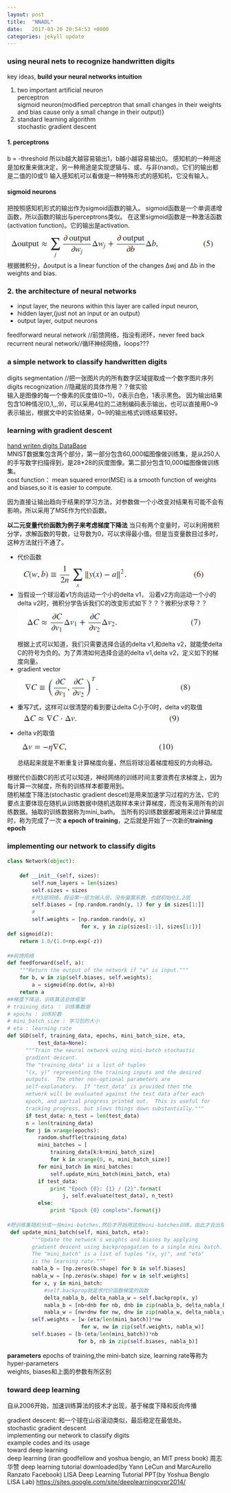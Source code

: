 ```yaml
---
layout: post
title:  "NNADL"
date:   2017-03-20 20:54:53 +0800
categories: jekyll update
---
```


### using neural nets to recognize handwritten digits
key ideas, **build your neural networks intuition**
 1. two important artificial neuron  
    perceptron  
    sigmoid neuron(modified perceptron that small changes in their weights and bias cause only a small change in their output)}
2. standard learning algorithm  
    stochastic gradient descent   

#### 1. perceptrons  
b = -threshold 
所以b越大越容易输出1，b越小越容易输出0。
感知机的一种用途是加权重来做决定，另一种用途是实现逻辑与、或、与非(nand)。它们的输出都是二值的(0或1)
输入感知机可以看做是一种特殊形式的感知机，它没有输入。
#### sigmoid neurons
把按照感知机形式的输出作为sigmoid函数的输入。
sigmoid函数是一个单调递增函数，所以函数的输出与perceptrons类似。
在这里sigmoid函数是一种激活函数(activation function)。它的输出是activation.  
![math5](../image/math5.png)  
根据微积分，Δoutput is a linear function of the changes Δwj and Δb in the weights and bias. 
    
### 2. the architecture of neural networks
- input layer, the neurons within this layer are called input neuron, 
- hidden layer,(just not an input or an output)
- output layer, output neurons  

feedforward neural network //前馈网络，指没有闭环，never feed back  
recurrent neural network//循环神经网络，loops???    
### a simple network to classify handwritten digits  
digits segmentation  //把一张图片内的所有数字区域提取成一个数字图片序列  
digits recognization  //隐藏层的具体作用？？做实验  
输入是图像的每一个像素的灰度值(0~1)，0表示白色，1表示黑色。
因为输出结果包含10种情况(0,1,,,9)，可以采用4位的二进制编码表示输出，也可以直接用0~9表示输出，根据文中的实验结果，0~9的输出格式训练结果较好。
### learning with gradient descent  
[hand writen digits DataBase](http://yann.lecun.com/exdb/mnist/)  
MNIST数据集包含两个部分，第一部分包含60,000幅图像做训练集，是从250人的手写数字扫描得到，是28*28的灰度图像。第二部分包含10,000幅图像做训练集。  
cost function： mean squared error(MSE) is a smooth function of weights and biases,so it is easier to compute.   

因为直接让输出趋向于结果的学习方法，对参数做一个小改变对结果有可能不会有影响，所以采用了MSE作为代价函数。  

**以二元变量代价函数为例子来考虑梯度下降法**
当只有两个变量时，可以利用微积分学，求解函数的导数，让导数为0，可以求得最小值。但是当变量数目过多时，这种方法就行不通了。
- 代价函数  
![math6](../image/math6.png)  
- 当假设一个球沿着v1方向运动一个小的delta v1， 沿着v2方向运动一个小的delta v2时，微积分学告诉我们C的改变形式如下？？？微积分求导？？  
![math](../image/math7.png)  
根据上式可以知道，我们只需要选择合适的delta v1,和delta v2，就能使delta C的符号为负的。为了弄清如何选择合适的delta v1,delta v2，定义如下的梯度向量。
- gradient vector  
![math8](../image/math8.png)
- 重写7式，这样可以很清楚的看到要让delta C小于0时，delta v的取值  
![math9](../image/math9.png)  
- delta v的取值  
![math10](../image/math10.png)  
总结起来就是不断重复计算梯度向量，然后将球沿着梯度相反的方向移动。

根据代价函数C的形式可以知道，神经网络的训练时间主要浪费在求梯度上，因为每计算一次梯度，所有的训练样本都要用到。    
随机梯度下降法(stochastic gradient descet)是用来加速学习过程的方法，它的要点主要体现在随机从训练数据中随机选取样本来计算梯度，而没有采用所有的训练数据。抽取的训练数据称为mini_bath。
当所有的训练数据都被用来过计算梯度时，称为完成了一次 **a epoch of training**，之后就是开始了一次新的**training epoch**

### implementing our network to classify digits
```python
class Network(object):

    def __init__(self, sizes):
        self.num_layers = len(sizes)
        self.sizes = sizes
        #共3层网络，假设第一层为输入层，没有偏置系数，也就初始化1,2层
        self.biases = [np.random.randn(y, 1) for y in sizes[1:]]
        #
        self.weights = [np.random.randn(y, x) 
                        for x, y in zip(sizes[:-1], sizes[1:])]
def sigmoid(z):
    return 1.0/(1.0+np.exp(-z))

##前馈网络
def feedforward(self, a):
    """Return the output of the network if "a" is input."""
    for b, w in zip(self.biases, self.weights):
        a = sigmoid(np.dot(w, a)+b)
    return a
##梯度下降法，训练算法总体框架
# training_data ： 训练集数据
# epochs : 训练轮数
# mini_batch_size : 学习包的大小
# eta : learning rate
def SGD(self, training_data, epochs, mini_batch_size, eta,
          test_data=None):
      """Train the neural network using mini-batch stochastic
      gradient descent.  
      The "training_data" is a list of tuples
      "(x, y)" representing the training inputs and the desired
      outputs.  The other non-optional parameters are
      self-explanatory.  If "test_data" is provided then the
      network will be evaluated against the test data after each
      epoch, and partial progress printed out.  This is useful for
      tracking progress, but slows things down substantially."""
      if test_data: n_test = len(test_data)
      n = len(training_data)
      for j in xrange(epochs):
          random.shuffle(training_data)
          mini_batches = [
              training_data[k:k+mini_batch_size]
              for k in xrange(0, n, mini_batch_size)]
          for mini_batch in mini_batches:
              self.update_mini_batch(mini_batch, eta)
          if test_data:
              print "Epoch {0}: {1} / {2}".format(
                  j, self.evaluate(test_data), n_test)
          else:
              print "Epoch {0} complete".format(j)

#把训练集随机分成一些mini-batches,然后才开始用这些mini-batches训练，由此才会出现训练一轮(epoch)，而不是每次都从训练集随机取一些
 def update_mini_batch(self, mini_batch, eta):
        """Update the network's weights and biases by applying
        gradient descent using backpropagation to a single mini batch.
        The "mini_batch" is a list of tuples "(x, y)", and "eta"
        is the learning rate."""
        nabla_b = [np.zeros(b.shape) for b in self.biases]
        nabla_w = [np.zeros(w.shape) for w in self.weights]
        for x, y in mini_batch:
            #self.backprop就是求代价函数梯度的函数
            delta_nabla_b, delta_nabla_w = self.backprop(x, y)
            nabla_b = [nb+dnb for nb, dnb in zip(nabla_b, delta_nabla_b)]
            nabla_w = [nw+dnw for nw, dnw in zip(nabla_w, delta_nabla_w)]
        self.weights = [w-(eta/len(mini_batch))*nw 
                        for w, nw in zip(self.weights, nabla_w)]
        self.biases = [b-(eta/len(mini_batch))*nb 
                       for b, nb in zip(self.biases, nabla_b)]
```
**parameters**
epochs of training,the mini-batch size, learning rate等称为hyper-parameters  
weights, biases和上面的参数有所区别


### toward deep learning
自从2006开始，加速训练算法的技术才出现，基于梯度下降和反向传播



gradient descent: 和一个球在山谷滚动类似，最后稳定在最低处。  
stochastic gradient descent  
implementing our network to classify digits  
example codes and its usage  
toward deep learning  
deep learning (iran goodfellow and yoshua bengio, an MIT press book) 周志华赞
deep learning tutorial downloaded(by Yann LeCun and MarcAurello Ranzato Facebook) <deep learning>
LISA Deep Learning Tutorial PPT(by Yoshua Benglo LISA Lab) https://sites.google.com/site/deeplearningcvpr2014/
